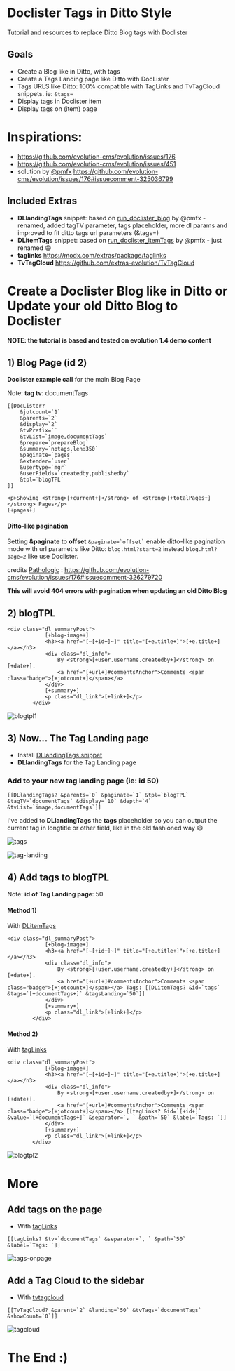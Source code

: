 # Doclister Tags in Ditto Style
Tutorial and resources to replace Ditto Blog tags with Doclister

## Goals
* Create a Blog like in Ditto, with tags
* Create a Tags Landing page like Ditto with DocLister
* Tags URLS like Ditto: 100% compatible with TagLinks and TvTagCloud snippets. ie:  ```&tags=```
* Display tags in Doclister item
* Display tags on (item) page

# Inspirations: 
* https://github.com/evolution-cms/evolution/issues/176
* https://github.com/evolution-cms/evolution/issues/451
* solution by [@pmfx](https://github.com/pmfx) https://github.com/evolution-cms/evolution/issues/176#issuecomment-325036799

## Included Extras
* **DLlandingTags** snippet: based on [run_doclister_blog](https://gist.github.com/pmfx/bef18541b1835d0855ececf231fa973d) by @pmfx - renamed, added tagTV parameter, tags placeholder, more dl params and improved to fit ditto tags url parameters (&tags=)
* **DLitemTags** snippet: based on [run_doclister_itemTags](https://gist.github.com/pmfx/66da4628fbfd34d7a7d4019d70287c07) by @pmfx - just renamed :smile:
* **taglinks** https://modx.com/extras/package/taglinks
* **TvTagCloud** https://github.com/extras-evolution/TvTagCloud


# Create a Doclister Blog like in Ditto or Update your old Ditto Blog to Doclister

#### NOTE: the tutorial is based and tested on evolution 1.4 demo content

## 1) Blog Page (id 2)

**Doclister example call** for the main Blog Page

Note: **tag tv**: documentTags

```
[[DocLister? 
	&jotcount=`1`
	&parents=`2` 
	&display=`2`
	&tvPrefix=``
	&tvList=`image,documentTags`
	&prepare=`prepareBlog`
	&summary=`notags,len:350` 
	&paginate=`pages` 
	&extender=`user` 
	&usertype=`mgr` 
	&userFields=`createdby,publishedby` 
	&tpl=`blogTPL` 
]]

<p>Showing <strong>[+current+]</strong> of <strong>[+totalPages+]</strong> Pages</p>
[+pages+]
```
#### Ditto-like pagination
Setting **&paginate** to **offset** ``` &paginate=`offset` ``` enable ditto-like pagination mode with url parametrs like Ditto: ```blog.html?start=2``` instead ```blog.html?page=2``` like use Doclister.

credits [Pathologic](https://github.com/Pathologic) : https://github.com/evolution-cms/evolution/issues/176#issuecomment-326279720 

**This will avoid 404 errors with pagination when updating an old Ditto Blog** 



## 2) blogTPL

```
<div class="dl_summaryPost">
			[+blog-image+]	
			<h3><a href="[~[+id+]~]" title="[+e.title+]">[+e.title+]</a></h3>
			<div class="dl_info">
				By <strong>[+user.username.createdby+]</strong> on [+date+].
				<a href="[+url+]#commentsAnchor">Comments <span class="badge">[+jotcount+]</span></a>
			</div>
			[+summary+]
			<p class="dl_link">[+link+]</p>
		</div>
```
![blogtpl1](https://user-images.githubusercontent.com/7342798/35296125-5a305916-007b-11e8-8c0f-4c0636cf0ba2.png)


## 3) Now... The Tag Landing page

* Install [DLlandingTags snippet](https://github.com/Nicola1971/Doclister-Tags-in-Ditto-Style/blob/master/install/assets/snippets/DLlandingTags.tpl)
* **DLlandingTags** for the Tag Landing page

### Add to your new tag landing page (ie: id 50)
```
[[DLlandingTags? &parents=`0` &paginate=`1` &tpl=`blogTPL` &tagTV=`documentTags` &display=`10` &depth=`4` &tvList=`image,documentTags`]]
```
I've added to **DLlandingTags** the **tags** placeholder so you can output the current tag in longtitle or other field, like in the old fashioned way :smile:

![tags](https://user-images.githubusercontent.com/7342798/35295722-2eca1056-007a-11e8-9202-409b00875022.png)

![tag-landing](https://user-images.githubusercontent.com/7342798/35296256-cb3a15f2-007b-11e8-897b-b10b3e9e4963.png)

## 4) Add tags to blogTPL

Note: **id of Tag Landing page**: 50

#### Method 1) 
With [DLitemTags](https://github.com/Nicola1971/Doclister-Tags-in-Ditto-Style/blob/master/install/assets/snippets/DLitemTags.tpl)

```
<div class="dl_summaryPost">
			[+blog-image+]	
			<h3><a href="[~[+id+]~]" title="[+e.title+]">[+e.title+]</a></h3>
			<div class="dl_info">
				By <strong>[+user.username.createdby+]</strong> on [+date+].
				<a href="[+url+]#commentsAnchor">Comments <span class="badge">[+jotcount+]</span></a> Tags: [[DLitemTags? &id=`tags` &tags=`[+documentTags+]` &tagsLanding=`50`]]
			</div>
			[+summary+]
			<p class="dl_link">[+link+]</p>
		</div>
```
#### Method 2) 
With [tagLinks](https://github.com/Nicola1971/Doclister-Tags-in-Ditto-Style/blob/master/install/assets/snippets/tagLinks.tpl)

```
<div class="dl_summaryPost">
			[+blog-image+]	
			<h3><a href="[~[+id+]~]" title="[+e.title+]">[+e.title+]</a></h3>
			<div class="dl_info">
				By <strong>[+user.username.createdby+]</strong> on [+date+].
				<a href="[+url+]#commentsAnchor">Comments <span class="badge">[+jotcount+]</span></a> [[tagLinks? &id=`[+id+]` &value=`[+documentTags+]` &separator=`, ` &path=`50` &label=`Tags: `]]
			</div>
			[+summary+]
			<p class="dl_link">[+link+]</p>
		</div>
```
![blogtpl2](https://user-images.githubusercontent.com/7342798/35296150-6ee8d55e-007b-11e8-9f43-1099f3cb43bb.png)

# More 

## Add tags on the page
* With [tagLinks](https://github.com/Nicola1971/Doclister-Tags-in-Ditto-Style/blob/master/install/assets/snippets/tagLinks.tpl)
```
[[tagLinks? &tv=`documentTags` &separator=`, ` &path=`50` &label=`Tags: `]]
```
![tags-onpage](https://user-images.githubusercontent.com/7342798/35296349-099b9f28-007c-11e8-9b43-a5c751207454.png)

## Add a Tag Cloud to the sidebar
* With [tvtagcloud](https://github.com/Nicola1971/Doclister-Tags-in-Ditto-Style/blob/master/install/assets/snippets/tvtagcloud.tpl)
```
[[TvTagCloud? &parent=`2` &landing=`50` &tvTags=`documentTags` &showCount=`0`]]
```
![tagcloud](https://user-images.githubusercontent.com/7342798/35296362-1a1a8ef4-007c-11e8-9939-124521ab22e4.png)

# The End :)
